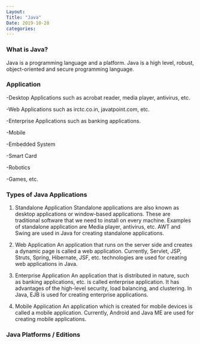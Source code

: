 ```yaml
---
Layout:
Title: "Java"
Date: 2019-10-28
categories:
---
```


### What is Java?
Java is a programming language and a platform.
Java is a high level, robust, object-oriented and secure programming language.

### Application
-Desktop Applications such as acrobat reader, media player, antivirus, etc.

-Web Applications such as irctc.co.in, javatpoint.com, etc.

-Enterprise Applications such as banking applications.

-Mobile

-Embedded System

-Smart Card

-Robotics

-Games, etc.

### Types of Java Applications
1) Standalone Application
Standalone applications are also known as desktop applications or window-based applications. These are traditional software that we need to install on every machine. Examples of standalone application are Media player, antivirus, etc. AWT and Swing are used in Java for creating standalone applications.

2) Web Application
An application that runs on the server side and creates a dynamic page is called a web application. Currently, Servlet, JSP, Struts, Spring, Hibernate, JSF, etc. technologies are used for creating web applications in Java.

3) Enterprise Application
An application that is distributed in nature, such as banking applications, etc. is called enterprise application. It has advantages of the high-level security, load balancing, and clustering. In Java, EJB is used for creating enterprise applications.

4) Mobile Application
An application which is created for mobile devices is called a mobile application. Currently, Android and Java ME are used for creating mobile applications.

### Java Platforms / Editions